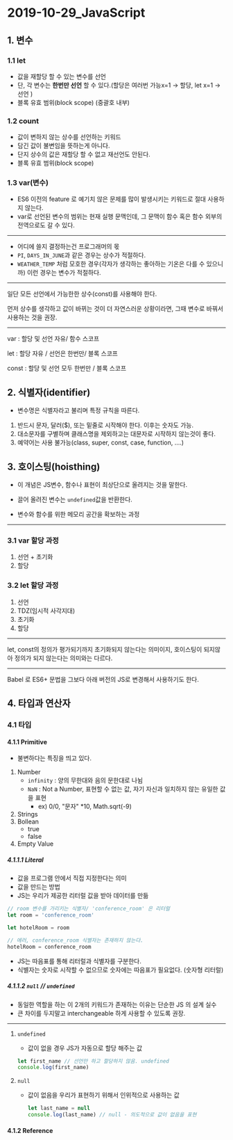 # 2019-10-29_JavaScript

## 1. 변수

### 1.1 let

- 값을 재할당 할 수 있는 변수를 선언
- 단, 각 변수는 **한번만 선언** 할 수 있다.(할당은 여러번 가능x=1 -> 할당, let x=1 -> 선언   )
- 블록 유효 범위(block scope) (중괄호 내부)

### 1.2 count

- 값이 변하지 않는 상수를 선언하는 키워드
- 담긴 값이 불변임을 뜻하는게 아니다.
- 단지 상수의 값은 재할당 할 수 없고 재선언도 안된다.
- 블록 유효 범위(block scope)

### 1.3 var(변수)

- ES6 이전의 feature 로 예기치 않은 문제를 많이 발생시키는 키워드로 절대 사용하지 않는다.
- var로 선언된 변수의 범위는 현재 실행 문맥인데, 그 문맥이 함수 혹은 함수 외부의 전역으로도 갈 수 있다.

---

- 어디에 쓸지 결정하는건 프로그래머의 몫
- `PI`, `DAYS_IN_JUNE`과 같은 경우는 상수가 적절하다.
- `WEATHER_TEMP` 처럼 모호한 경우(각자가 생각하는 좋아하는 기온은 다를 수 있으니까) 이런 경우는 변수가 적절하다.

---

일단 모든 선언에서 가능한한 상수(const)를 사용해야 한다.

먼저 상수를 생각하고 값이 바뀌는 것이 더 자연스러운 상황이라면, 그때 변수로 바꿔서 사용하는 것을 권장.

---

var : 할당 및 선언 자유/ 함수 스코프

let : 할당 자유 / 선언은 한번만/ 블록 스코프

const : 할당 및 선언 모두 한번만 / 블록 스코프

## 2. 식별자(identifier)

- 변수명은 식별자라고 불리며 특정 규칙을 따른다.

1. 반드시 문자, 달러($), 또는 밑줄로 시작해야 한다. 이후는 숫자도 가능.
2. 대소문자를 구별하며 클래스명을 제외하고는 대문자로 시작하지 않는것이 좋다.
3. 예약어는 사용 불가능(class, super, const, case, function, ....)

 



## 3. 호이스팅(hoisthing)

- 이 개념은 JS변수, 함수나 표현이 최상단으로 올려지는 것을 말한다.
- 끌어 올려진 변수는 `undefined`값을 반환한다.

- 변수와 함수를 위한 메모리 공간을 확보하는 과정

---

### 3.1 var 할당 과정

1. 선언 + 초기화
2. 할당

### 3.2 let 할당 과정

1. 선언
2. TDZ(임시적 사각지대)
3. 초기화
4. 할당

---

let, const의 정의가 평가되기까지 초기화되지 않는다는 의미이지, 호이스팅이 되지않아 정의가 되지 않는다는 의미와는 다르다.

---

Babel 로 ES6+ 문법을 그보다 아래 버전의 JS로 변경해서 사용하기도 한다.



## 4. 타입과 연산자

### 4.1 타입

#### 4.1.1 Primitive

- 불변하다는 특징을 띄고 있다.

1. Number
   - `infinity` : 양의 무한대와 음의 문한대로 나뉨
   - `NaN` : Not a Number, 표현할 수 없는 값, 자기 자신과 일치하지 않는 유일한 값을 표현
     - ex) 0/0, "문자" *10, Math.sqrt(-9)
2. Strings
3. Bollean
   - true
   - false
4. Empty Value

##### 4.1.1.1 Literal

- 값을 프로그램 안에서 직접 지정한다는 의미
- 값을 만드는 방법
- JS는 우리가 제공한 리터럴 값을 받아 데이터를 만듦

```javascript
// room 변수를 가리키는 식별자/ 'conference_room' 은 리터럴
let room = 'conference_room'

let hotelRoom = room

// 에러, conference_room 식별자는 존재하지 않는다.
hotelRoom = conference_room
```

- JS는 따음표를 통해 리터럴과 식별자를 구분한다.
- 식별자는 숫자로 시작할 수 없으므로 숫자에는 따음표가 필요없다. (숫자형 리터럴)

##### 4.1.1.2 `null` // `undefined`

- 동일한 역할을 하는 이 2개의 키워드가 존재하는 이유는 단순한 JS 의 설계 실수
- 큰 차이를 두지말고 interchangeable 하게 사용할 수 있도록 권장.

---

1. `undefined`

   - 값이 없을 경우 JS가 자동으로 할당 해주는 값

   ```javascript
   let first_name // 선언만 하고 할당하지 않음. undefined
   console.log(first_name)
   ```

2. `null`

   - 값이 없음을 우리가 표현하기 위해서 인위적으로 사용하는 값

     ```javascript
     let last_name = null
     console.log(last_name) // null - 의도적으로 값이 없음을 표현
     ```

     

     

#### 4.1.2 Reference





### 












